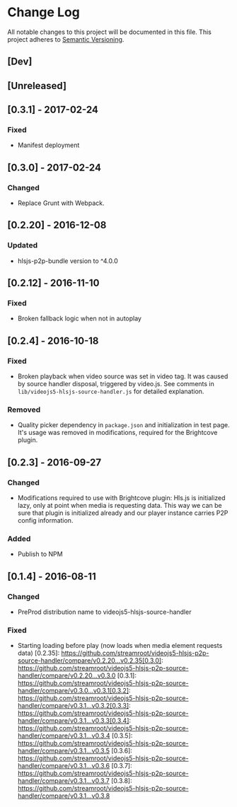 # Change Log
All notable changes to this project will be documented in this file.
This project adheres to [Semantic Versioning](http://semver.org/).

## [Dev]

## [Unreleased]

## [0.3.1] - 2017-02-24
### Fixed
- Manifest deployment

## [0.3.0] - 2017-02-24
### Changed
- Replace Grunt with Webpack.

## [0.2.20] - 2016-12-08
### Updated
- hlsjs-p2p-bundle version to ^4.0.0

## [0.2.12] - 2016-11-10
### Fixed
- Broken fallback logic when not in autoplay

## [0.2.4] - 2016-10-18
### Fixed
- Broken playback when video source was set in video tag. It was caused by source handler disposal, triggered by video.js. See comments in `lib/videojs5-hlsjs-source-handler.js` for detailed explanation.

### Removed
- Quality picker dependency in `package.json` and initialization in test page. It's usage was removed in modifications, required for the Brightcove plugin.

## [0.2.3] - 2016-09-27
### Changed
- Modifications required to use with Brightcove plugin: Hls.js is initialized lazy, only at point when media is requesting data. This way we can be sure that plugin is initialized already and our player instance carries P2P config information.

### Added
- Publish to NPM

## [0.1.4] - 2016-08-11
### Changed
- PreProd distribution name to videojs5-hlsjs-source-handler

### Fixed
- Starting loading before play (now loads when media element requests data)
[0.2.35]: https://github.com/streamroot/videojs5-hlsjs-p2p-source-handler/compare/v0.2.20...v0.2.35[0.3.0]: https://github.com/streamroot/videojs5-hlsjs-p2p-source-handler/compare/v0.2.20...v0.3.0
[0.3.1]: https://github.com/streamroot/videojs5-hlsjs-p2p-source-handler/compare/v0.3.0...v0.3.1[0.3.2]: https://github.com/streamroot/videojs5-hlsjs-p2p-source-handler/compare/v0.3.1...v0.3.2[0.3.3]: https://github.com/streamroot/videojs5-hlsjs-p2p-source-handler/compare/v0.3.1...v0.3.3[0.3.4]: https://github.com/streamroot/videojs5-hlsjs-p2p-source-handler/compare/v0.3.1...v0.3.4
[0.3.5]: https://github.com/streamroot/videojs5-hlsjs-p2p-source-handler/compare/v0.3.1...v0.3.5
[0.3.6]: https://github.com/streamroot/videojs5-hlsjs-p2p-source-handler/compare/v0.3.1...v0.3.6
[0.3.7]: https://github.com/streamroot/videojs5-hlsjs-p2p-source-handler/compare/v0.3.1...v0.3.7
[0.3.8]: https://github.com/streamroot/videojs5-hlsjs-p2p-source-handler/compare/v0.3.1...v0.3.8
